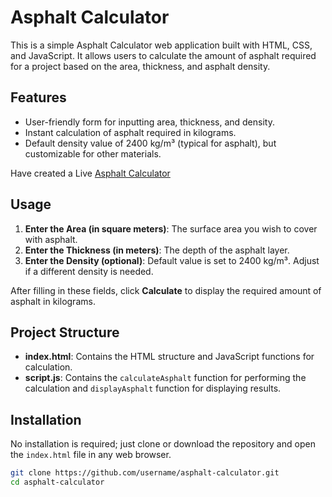 # Asphalt Calculator

This is a simple Asphalt Calculator web application built with HTML, CSS, and JavaScript. It allows users to calculate the amount of asphalt required for a project based on the area, thickness, and asphalt density.

## Features

- User-friendly form for inputting area, thickness, and density.
- Instant calculation of asphalt required in kilograms.
- Default density value of 2400 kg/m³ (typical for asphalt), but customizable for other materials.

Have created a Live [Asphalt Calculator ](http://asphaltcalculator.io/)

## Usage

1. **Enter the Area (in square meters)**: The surface area you wish to cover with asphalt.
2. **Enter the Thickness (in meters)**: The depth of the asphalt layer.
3. **Enter the Density (optional)**: Default value is set to 2400 kg/m³. Adjust if a different density is needed.

After filling in these fields, click **Calculate** to display the required amount of asphalt in kilograms.

## Project Structure

- **index.html**: Contains the HTML structure and JavaScript functions for calculation.
- **script.js**: Contains the `calculateAsphalt` function for performing the calculation and `displayAsphalt` function for displaying results.

## Installation

No installation is required; just clone or download the repository and open the `index.html` file in any web browser.

```bash
git clone https://github.com/username/asphalt-calculator.git
cd asphalt-calculator

